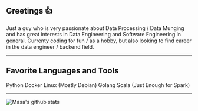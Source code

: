## Greetings 👍
Just a guy who is very passionate about Data Processing / Data Munging and has great interests in Data Engineering and Software Engineering in general.
Currenty coding for fun / as a hobby, but also looking to find career in the data engineer / backend field.

---

## Favorite Languages and Tools
<p align="left">
Python
Docker
Linux (Mostly Debian)
Golang
Scala (Just Enough for Spark)
</p>

---



![Masa's github stats](https://github-readme-stats.vercel.app/api?username=Masamerc&show_icons=true&theme=graywhite)
